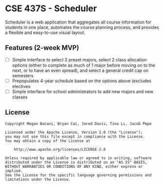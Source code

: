 # CSE 437S - Scheduler

Scheduler is a web application that aggregates all course information for students in one place, automates  the course planning process, and provides a flexible and easy-to-use visual layout.

## Features (2-week MVP)

- [ ] Simple interface to select 2 preset majors, select 2 class allocation options (either to complete as much of 1 major before moving on to the next, or to have an even spread), and select a general credit cap on semesters
- [ ] Prepopulates 4-year schedule based on the options above (excludes electives
- [ ] Simple interface for school administrators to add new majors and new classes

## License

    Copyright Megan Bacani, Bryan Cai, Jared Davis, Tina Li, Jacob Pepe

    Licensed under the Apache License, Version 2.0 (the "License");
    you may not use this file except in compliance with the License.
    You may obtain a copy of the License at

        http://www.apache.org/licenses/LICENSE-2.0

    Unless required by applicable law or agreed to in writing, software
    distributed under the License is distributed on an "AS IS" BASIS,
    WITHOUT WARRANTIES OR CONDITIONS OF ANY KIND, either express or implied.
    See the License for the specific language governing permissions and
    limitations under the License.